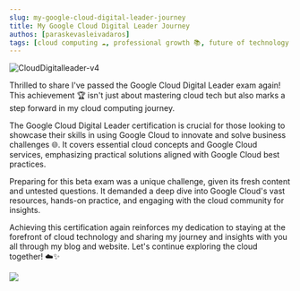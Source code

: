 ```yaml
---
slug: my-google-cloud-digital-leader-journey
title: My Google Cloud Digital Leader Journey
authos: [paraskevasleivadaros]
tags: [cloud computing ☁️, professional growth 📚, future of technology 💻]
---
```


![CloudDigitalleader-v4](https://github.com/paraskevasleivadaros/paraskevasleivadaros.github.io/assets/16403754/0f626d78-0193-4362-823e-dd6a3d5c37db)

Thrilled to share I've passed the Google Cloud Digital Leader exam again! This achievement 🏆 isn't just about mastering cloud tech but also marks a step forward in my cloud computing journey.

The Google Cloud Digital Leader certification is crucial for those looking to showcase their skills in using Google Cloud to innovate and solve business challenges 🌐. It covers essential cloud concepts and Google Cloud services, emphasizing practical solutions aligned with Google Cloud best practices.

Preparing for this beta exam was a unique challenge, given its fresh content and untested questions. It demanded a deep dive into Google Cloud's vast resources, hands-on practice, and engaging with the cloud community for insights.

Achieving this certification again reinforces my dedication to staying at the forefront of cloud technology and sharing my journey and insights with you all through my blog and website. Let's continue exploring the cloud together! ☁️✨

<a href="https://credential.net/60d66669-e72c-42f4-9529-7325ca5e2291" target="_blank" rel="noopener noreferrer"><img loading="lazy" src="https://img.shields.io/badge/Credential-0077B5?style=for-the-badge&logo=certificate&logoColor=white" class="img_ev3q"></a>
